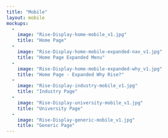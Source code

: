 ```yaml
---
title: "Mobile"
layout: mobile
mockups:
  -
    image: "Rise-Display-home-mobile_v1.jpg"
    title: "Home Page"
  -
    image: "Rise-Display-home-mobile-expanded-nav_v1.jpg"
    title: "Home Page Expanded Menu"
  -
    image: "Rise-Display-home-mobile-expanded-why_v1.jpg"
    title: "Home Page - Expanded Why Rise?"
  -
    image: "Rise-Display-industry-mobile_v1.jpg"
    title: "Industry Page"
  -
    image: "Rise-Display-university-mobile_v1.jpg"
    title: "University Page"
  -
    image: "Rise-Display-generic-mobile_v1.jpg"
    title: "Generic Page"
---
```

